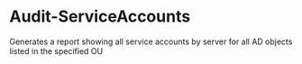 # Audit-ServiceAccounts
Generates a report showing all service accounts by server for all AD objects listed in the specified OU
